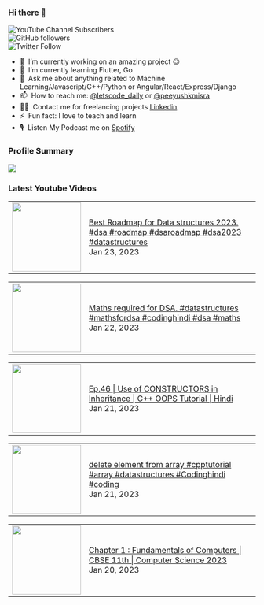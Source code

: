 ### Hi there 👋

![YouTube Channel Subscribers](https://img.shields.io/youtube/channel/subscribers/UCgmk1KXmrHXt_DO0kScyVmQ?style=social)  
![GitHub followers](https://img.shields.io/github/followers/misrapk?style=social)  
![Twitter Follow](https://img.shields.io/twitter/follow/peeyushkmisra?style=social)

- 🔭 &nbsp;I’m currently working on an amazing project :wink:
- 🌱 &nbsp;I’m currently learning Flutter, Go
- 💬 &nbsp;Ask me about anything related to Machine Learning/Javascript/C++/Python or Angular/React/Express/Django
- 📫 &nbsp;How to reach me: [@letscode_daily](https://www.instagram.com/letscode_daily/) or [@peeyushkmisra](https://www.instagram.com/peeyushkmisra/)
- 👨‍💻 &nbsp;Contact me for freelancing projects [Linkedin](https://www.linkedin.com/in/peeyushkmisra/)
- ⚡ &nbsp;Fun fact: I love to teach and learn
- 🎙 &nbsp;Listen My Podcast me on [Spotify](https://open.spotify.com/show/5HlTHA4yxnj56N1klajpQc)

### Profile Summary

![](https://github-profile-summary-cards.vercel.app/api/cards/profile-details?username=misrapk&theme=dracula)

### Latest Youtube Videos

<!-- YOUTUBE:START --><table><tr><td><a href="https://www.youtube.com/watch?v=9LIWV9nkpn4"><img width="140px" src="https://i.ytimg.com/vi/9LIWV9nkpn4/mqdefault.jpg"></a></td>
<td><a href="https://www.youtube.com/watch?v=9LIWV9nkpn4">Best Roadmap for Data structures 2023.  #dsa #roadmap #dsaroadmap #dsa2023 #datastructures</a><br/>Jan 23, 2023</td></tr></table>
<table><tr><td><a href="https://www.youtube.com/watch?v=uLv9asG1das"><img width="140px" src="https://i.ytimg.com/vi/uLv9asG1das/mqdefault.jpg"></a></td>
<td><a href="https://www.youtube.com/watch?v=uLv9asG1das">Maths required for DSA.     #datastructures #mathsfordsa #codinghindi #dsa #maths</a><br/>Jan 22, 2023</td></tr></table>
<table><tr><td><a href="https://www.youtube.com/watch?v=TOGhlXBrkCc"><img width="140px" src="https://i.ytimg.com/vi/TOGhlXBrkCc/mqdefault.jpg"></a></td>
<td><a href="https://www.youtube.com/watch?v=TOGhlXBrkCc">Ep.46 | Use of CONSTRUCTORS in Inheritance | C++ OOPS Tutorial |  Hindi</a><br/>Jan 21, 2023</td></tr></table>
<table><tr><td><a href="https://www.youtube.com/watch?v=mManO7ftIog"><img width="140px" src="https://i.ytimg.com/vi/mManO7ftIog/mqdefault.jpg"></a></td>
<td><a href="https://www.youtube.com/watch?v=mManO7ftIog">delete element from array #cpptutorial #array #datastructures #Codinghindi #coding</a><br/>Jan 21, 2023</td></tr></table>
<table><tr><td><a href="https://www.youtube.com/watch?v=youKbHWu7iU"><img width="140px" src="https://i.ytimg.com/vi/youKbHWu7iU/mqdefault.jpg"></a></td>
<td><a href="https://www.youtube.com/watch?v=youKbHWu7iU">Chapter 1 : Fundamentals of Computers | CBSE 11th | Computer Science 2023</a><br/>Jan 20, 2023</td></tr></table>
<!-- YOUTUBE:END -->
